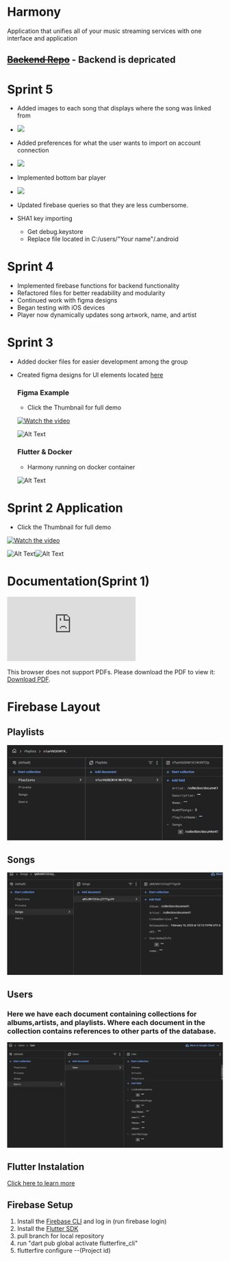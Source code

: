 # Harmony
Application that unifies all of your music streaming services with one interface and application
## ~~[Backend Repo](https://github.com/hreed88/Harmony-Backend)~~ - Backend is depricated

# Sprint 5
- Added images to each song that displays where the song was linked from
- <img src="https://drive.google.com/uc?id=1o1Xz-Lh3FlEI630dax45pq28Y4iq9ECs" width=270>
- Added preferences for what the user wants to import on account connection
- <img src="https://drive.google.com/uc?id=1o1vy6i_BxwpkutUKtS0eR3p4jjzzL9j0" width=270>
- Implemented bottom bar player
- <img src="https://drive.google.com/uc?id=1oGJiETOtaB95ww0iZbatfncyyTpXBSxC" width=270>

- Updated firebase queries so that they are less cumbersome.
  
- SHA1 key importing
  - Get debug.keystore
  - Replace file located in C:/users/"Your name"/.android

# Sprint 4
- Implemented firebase functions for backend functionality
- Refactored files for better readability and modularity
- Continued work with figma designs
- Began testing with iOS devices
- Player now dynamically updates song artwork, name, and artist


# Sprint 3
- Added docker files for easier development among the group
- Created figma designs for UI elements located [here](https://www.figma.com/design/n5rjdga4WZAQx89wpn3wYk/Harmony?node-id=0-1&p=f "figma")
  ### Figma Example
  - Click the Thumbnail for full demo
 
  [![Watch the video](https://encrypted-tbn0.gstatic.com/images?q=tbn:ANd9GcQgUuEAqofMyGsPNkrzu5z1ZClxWrnoA2Lhfg&s)](https://youtube.com/shorts/yiSObtaE4_A?feature=share) 

  ![Alt Text](https://drive.google.com/uc?id=1ifnWtoUFT6l9LHNNJQkTMhv0tqt-CDqY)


  ### Flutter & Docker
  - Harmony running on docker container
 
  ![Alt Text](https://drive.google.com/uc?id=1Ia8aCp3Vngtgf13HnzglHYUqIFD7QUgm)
  


# Sprint 2 Application
- Click the Thumbnail for full demo

[![Watch the video](https://i9.ytimg.com/vi/vt8k38zFdDc/mq2.jpg?sqp=CJj23b4G-oaymwEoCMACELQB8quKqQMcGADwAQH4AfQGgAKAD4oCDAgAEAEYPyBOKH8wDw==&rs=AOn4CLDLsl2JQyOJxze1pyO65F-d8HEMhQ)](https://youtube.com/shorts/vt8k38zFdDc?feature=share) 

![Alt Text](https://media2.giphy.com/media/v1.Y2lkPTc5MGI3NjExbWZuNWhwaTNqNG04OXRocWE0amJhb2g1d2VtZ2QzaDZsNGs5YTh4byZlcD12MV9pbnRlcm5hbF9naWZfYnlfaWQmY3Q9Zw/hhbnnHSjuRwyNUi6Cy/giphy.gif)![Alt Text](https://media1.giphy.com/media/v1.Y2lkPTc5MGI3NjExZm05MG8yeDQ2ZWw2MXdqeW4wMWhiaHpueGpvZnYyY2ZwdzhkYzBtOCZlcD12MV9pbnRlcm5hbF9naWZfYnlfaWQmY3Q9Zw/r7LFaCkoBcLXSJ4sJe/giphy.gif)


# Documentation(Sprint 1)
<object data="https://github.com/goobGoblin/Harmony/tree/main/docs/Agile Documentation.pdf" type="application/pdf" width="700px" height="700px">
    <embed src="https://github.com/goobGoblin/Harmony/tree/main/docs/Agile Documentation.pdf">
        <p>This browser does not support PDFs. Please download the PDF to view it: <a href="https://github.com/goobGoblin/Harmony/tree/main/docs/Agile Documentation.pdf">Download PDF</a>.</p>
    </embed>
</object>

# Firebase Layout

## Playlists
![alt text](/database_layout/playlists.png "Playlists")
## Songs
![alt text](/database_layout/Songs.png "songs")
## Users
### Here we have each document containing collections for albums,artists, and playlists. Where each document in the collection contains references to other parts of the database.
![alt text](/database_layout/users.png "users")



## Flutter Instalation
[Click here to learn more](https://docs.flutter.dev/get-started/install)

## Firebase Setup
1. Install the [Firebase CLI](https://firebase.google.com/docs/cli?hl=en&authuser=0#install_the_firebase_cli) and log in (run firebase login)
2. Install the [Flutter SDK](https://docs.flutter.dev/get-started/install)
3. pull branch for local repository
4. run "dart pub global activate flutterfire_cli"
5. flutterfire configure --(Project id)

